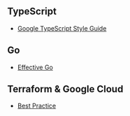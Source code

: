 ## TypeScript

- [Google TypeScript Style Guide](https://google.github.io/styleguide/tsguide.html)

## Go

- [Effective Go](https://go.dev/doc/effective_go)

## Terraform & Google Cloud

- [Best Practice](https://cloud.google.com/docs/terraform/best-practices-for-terraform?hl=ja)
